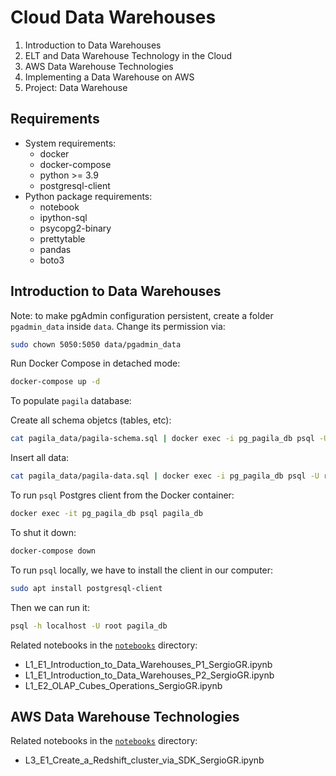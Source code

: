 # Cloud Data Warehouses

1. Introduction to Data Warehouses
2. ELT and Data Warehouse Technology in the Cloud
3. AWS Data Warehouse Technologies
4. Implementing a Data Warehouse on AWS
5. Project: Data Warehouse


## Requirements
* System requirements:
    + docker
    + docker-compose
    + python >= 3.9
    + postgresql-client
* Python package requirements:
    + notebook
    + ipython-sql
    + psycopg2-binary
    + prettytable
    + pandas
    + boto3


## Introduction to Data Warehouses


Note: to make pgAdmin configuration persistent, create a folder `pgadmin_data` inside `data`. Change its permission via:

```bash
sudo chown 5050:5050 data/pgadmin_data
```

Run Docker Compose in detached mode:

```bash
docker-compose up -d
```
To populate `pagila` database:

Create all schema objetcs (tables, etc):

```bash
cat pagila_data/pagila-schema.sql | docker exec -i pg_pagila_db psql -U root pagila_db
```

Insert all data:

```bash
cat pagila_data/pagila-data.sql | docker exec -i pg_pagila_db psql -U root pagila_db
```

To run `psql` Postgres client from the Docker container:

```bash
docker exec -it pg_pagila_db psql pagila_db
```

To shut it down:

```bash
docker-compose down
```

To run `psql` locally, we have to install the client in our computer:

```bash
sudo apt install postgresql-client
```

Then we can run it:

```bash
psql -h localhost -U root pagila_db
```

Related notebooks in the [`notebooks`](https://github.com/sergiogrz/dataeng_udacity/tree/main/2_cloud_data_warehouses/notebooks) directory:
* L1_E1_Introduction_to_Data_Warehouses_P1_SergioGR.ipynb
* L1_E1_Introduction_to_Data_Warehouses_P2_SergioGR.ipynb
* L1_E2_OLAP_Cubes_Operations_SergioGR.ipynb


## AWS Data Warehouse Technologies

Related notebooks in the [`notebooks`](https://github.com/sergiogrz/dataeng_udacity/tree/main/2_cloud_data_warehouses/notebooks) directory:
* L3_E1_Create_a_Redshift_cluster_via_SDK_SergioGR.ipynb
